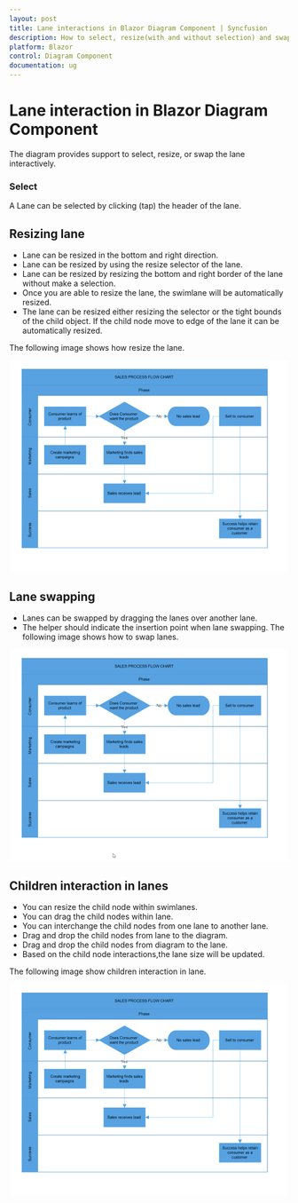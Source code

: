 ```yaml
---
layout: post
title: Lane interactions in Blazor Diagram Component | Syncfusion
description: How to select, resize(with and without selection) and swap the lane and how to add the child element into lane?.
platform: Blazor
control: Diagram Component
documentation: ug
---
```


# Lane interaction in Blazor Diagram Component

The diagram provides support to select, resize, or swap the lane interactively. 

### Select

A Lane can be selected by clicking (tap) the header of the lane.

## Resizing lane

* Lane can be resized in the bottom and right direction.
* Lane can be resized by using the resize selector of the lane.
* Lane can be resized by resizing the bottom and right border of the lane without make a selection.
* Once you are able to resize the lane, the swimlane will be automatically resized.
* The lane can be resized either resizing the selector or the tight bounds of the child object. If the child node move to edge of the lane it can be automatically resized.

The following image shows how resize the lane.

![Lane Resizing](../Swimlane-images/Lane_Resize.gif)

## Lane swapping

* Lanes can be swapped by dragging the lanes over another lane.
* The helper should indicate the insertion point when lane swapping. 
The following image shows how to swap lanes.

![Lane Swapping](../Swimlane-images/Lane_Swapping.gif)

## Children interaction in lanes

* You can resize the child node within swimlanes.
* You can drag the child nodes within lane.
* You can interchange the child nodes from one lane to another lane.
* Drag and drop the child nodes from lane to the diagram.
* Drag and drop the child nodes from diagram to the lane.
* Based on the child node interactions,the lane size will be updated.

The following image show children interaction in lane.

![Lane Children Interaction](../Swimlane-images/Child_Interaction.gif)
